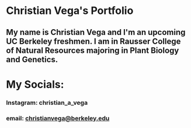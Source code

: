 # **Christian Vega's Portfolio**
## My name is Christian Vega and I'm an upcoming UC Berkeley freshmen. I am in Rausser College of Natural Resources majoring in Plant Biology and Genetics. 



# My Socials: 

### Instagram: christian_a_vega
### email: christianvega@berkeley.edu

